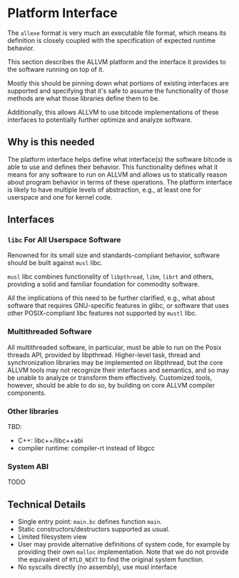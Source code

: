 # Platform Interface

The `allexe` format is very much an executable file format,
which means its definition is closely coupled with the
specification of expected runtime behavior.

This section describes the ALLVM platform and the interface
it provides to the software running on top of it.

Mostly this should be pinning down what portions
of existing interfaces are supported and specifying
that it's safe to assume the functionality of those
methods are what those libraries define them to be.

Additionally, this allows ALLVM to use bitcode
implementations of these interfaces to potentially
further optimize and analyze software.

## Why is this needed

The platform interface helps define
what interface(s) the software bitcode is able to use
and defines their behavior. This functionality
defines what it means for any software to run
on ALLVM and allows us to statically reason about
program behavior in terms of these operations.
The platform interface is likely to have multiple levels
of abstraction, e.g., at least one for userspace and
one for kernel code.

## Interfaces

### `libc` For All Userspace Software

Renowned for its small size and standards-compliant behavior,
software should be built against `musl` libc.

`musl` libc combines functionality of `libpthread`,
`libm`, `librt` and others, providing a solid
and familiar foundation for commodity software.

All the implications of this need to be further clarified,
e.g., what about software that requires GNU-specific
features in glibc, or software that uses other POSIX-compliant
libc features not supported by `mustl` libc.

### Multithreaded Software

All multithreaded software, in particular, must be able to run
on the Posix threads API, provided by libpthread.
Higher-level task, thread and synchronization libraries may be
implemented on libpthread, but the core ALLVM tools may not
recognize their interfaces and semantics, and so may be unable
to analyze or transform them effectively.
Customized tools, however, should be able to do so, by building
on core ALLVM compiler components.

### Other libraries

TBD:

- C++: libc++/libc++abi
- compiler runtime: compiler-rt instead of libgcc

### System ABI

TODO

## Technical Details

- Single entry point: `main.bc` defines function `main`.
- Static constructors/destructors supported as usual.
- Limited filesystem view
- User may provide alternative definitions of system code,
  for example by providing their own `malloc` implementation.
  Note that we do not provide the equivalent of `RTLD_NEXT`
  to find the original system function.
- No syscalls directly (no assembly), use musl interface
